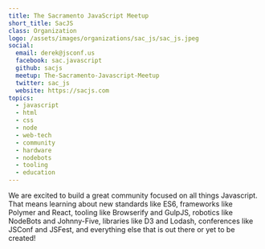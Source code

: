 ```yaml
---
title: The Sacramento JavaScript Meetup
short_title: SacJS
class: Organization
logo: /assets/images/organizations/sac_js/sac_js.jpeg
social:
  email: derek@jsconf.us
  facebook: sac.javascript
  github: sacjs
  meetup: The-Sacramento-Javascript-Meetup
  twitter: sac_js
  website: https://sacjs.com
topics:
  - javascript
  - html
  - css
  - node
  - web-tech
  - community
  - hardware
  - nodebots
  - tooling
  - education
---
```


We are excited to build a great community focused on all things Javascript. That means learning about new standards like ES6, frameworks like Polymer and React, tooling like Browserify and GulpJS, robotics like NodeBots and Johnny-Five, libraries like D3 and Lodash, conferences like JSConf and JSFest, and everything else that is out there or yet to be created!
